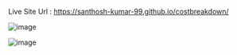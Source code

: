 
Live Site Url : https://santhosh-kumar-99.github.io/costbreakdown/


![image](https://user-images.githubusercontent.com/60814662/218075452-7fb76f74-96fc-41b5-bcf8-e33c01807896.png)

![image](https://user-images.githubusercontent.com/60814662/218075719-5d756982-fcb8-4cfa-b531-a43589c4fef7.png)

